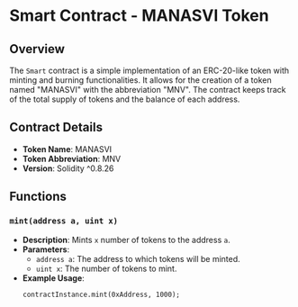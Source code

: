 # Smart Contract - MANASVI Token

## Overview

The `Smart` contract is a simple implementation of an ERC-20-like token with minting and burning functionalities. It allows for the creation of a token named "MANASVI" with the abbreviation "MNV". The contract keeps track of the total supply of tokens and the balance of each address.

## Contract Details

- **Token Name**: MANASVI
- **Token Abbreviation**: MNV
- **Version**: Solidity ^0.8.26

## Functions

### `mint(address a, uint x)`

- **Description**: Mints `x` number of tokens to the address `a`.
- **Parameters**:
  - `address a`: The address to which tokens will be minted.
  - `uint x`: The number of tokens to mint.
- **Example Usage**:
  ```solidity
  contractInstance.mint(0xAddress, 1000);
